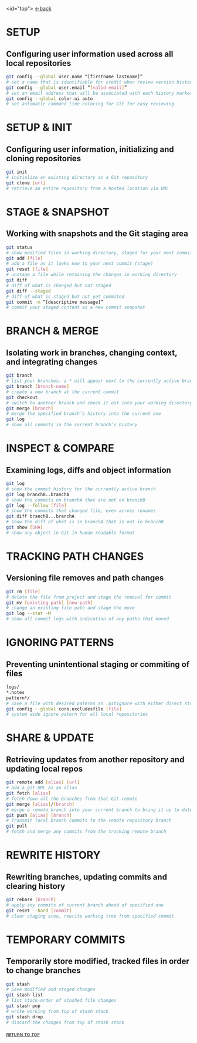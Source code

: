 <id="top">
[<-back](https://github.com/monsterchick/Commands/blob/main)

# SETUP
## Configuring user information used across all local repositories
```bash
git config --global user.name “[firstname lastname]”
# set a name that is identifiable for credit when review version history
git config --global user.email “[valid-email]”
# set an email address that will be associated with each history marker
git config --global color.ui auto
# set automatic command line coloring for Git for easy reviewing
```

# SETUP & INIT
## Configuring user information, initializing and cloning repositories
```bash
git init
# initialize an existing directory as a Git repository
git clone [url]
# retrieve an entire repository from a hosted location via URL
```

# STAGE & SNAPSHOT
## Working with snapshots and the Git staging area
```bash
git status
# show modified files in working directory, staged for your next commit
git add [file]
# add a file as it looks now to your next commit (stage)
git reset [file]
# unstage a file while retaining the changes in working directory
git diff
# diff of what is changed but not staged
git diff --staged
# diff of what is staged but not yet commited
git commit -m “[descriptive message]”
# commit your staged content as a new commit snapshot
```

# BRANCH & MERGE
## Isolating work in branches, changing context, and integrating changes
```bash
git branch
# list your branches. a * will appear next to the currently active branch
git branch [branch-name]
# create a new branch at the current commit
git checkout
# switch to another branch and check it out into your working directory
git merge [branch]
# merge the specified branch’s history into the current one
git log
# show all commits in the current branch’s history
```

# INSPECT & COMPARE
## Examining logs, diffs and object information
```bash
git log
# show the commit history for the currently active branch
git log branchB..branchA
# show the commits on branchA that are not on branchB
git log --follow [file]
# show the commits that changed file, even across renames
git diff branchB...branchA
# show the diff of what is in branchA that is not in branchB
git show [SHA]
# show any object in Git in human-readable format
```

# TRACKING PATH CHANGES
## Versioning file removes and path changes
```bash
git rm [file]
# delete the file from project and stage the removal for commit
git mv [existing-path] [new-path]
# change an existing file path and stage the move
git log --stat -M
# show all commit logs with indication of any paths that moved
```

# IGNORING PATTERNS
## Preventing unintentional staging or commiting of files
```bash
logs/
*.notes
pattern*/
# Save a file with desired paterns as .gitignore with either direct string matches or wildcard globs
git config --global core.excludesfile [file]
# system wide ignore patern for all local repositories
```

# SHARE & UPDATE
## Retrieving updates from another repository and updating local repos
```bash
git remote add [alias] [url]
# add a git URL as an alias
git fetch [alias]
# fetch down all the branches from that Git remote
git merge [alias]/[branch]
# merge a remote branch into your current branch to bring it up to date
git push [alias] [branch]
# Transmit local branch commits to the remote repository branch
git pull
# fetch and merge any commits from the tracking remote branch
```

# REWRITE HISTORY
## Rewriting branches, updating commits and clearing history
```bash
git rebase [branch]
# apply any commits of current branch ahead of specified one
git reset --hard [commit]
# clear staging area, rewrite working tree from specified commit
```

# TEMPORARY COMMITS
## Temporarily store modified, tracked files in order to change branches
```bash
git stash
# Save modified and staged changes
git stash list
# list stack-order of stashed file changes
git stash pop
# write working from top of stash stack
git stash drop
# discard the changes from top of stash stack
```

[ʀᴇᴛᴜʀɴ ᴛᴏ ᴛᴏᴩ](#top)

